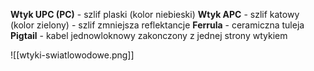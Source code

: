 <b>Wtyk UPC (PC)</b> - szlif plaski (kolor niebieski)
<b>Wtyk APC</b> - szlif katowy (kolor zielony) - szlif zmniejsza reflektancje
<b>Ferrula</b> - ceramiczna tuleja
<b>Pigtail</b> - kabel jednowloknowy zakonczony z jednej strony wtykiem

![[wtyki-swiatlowodowe.png]]
